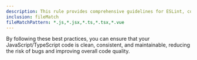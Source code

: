 ```yaml
---
description: This rule provides comprehensive guidelines for ESLint, covering code organization, common patterns, performance, security, testing, and tooling, ensuring high-quality, maintainable JavaScript/TypeScript code.
inclusion: fileMatch
fileMatchPattern: *.js,*.jsx,*.ts,*.tsx,*.vue
---
```

By following these best practices, you can ensure that your JavaScript/TypeScript code is clean, consistent, and maintainable, reducing the risk of bugs and improving overall code quality.
